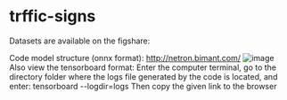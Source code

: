 # trffic-signs
Datasets are available on the figshare:

Code model structure (onnx format):
http://netron.bimant.com/
![image](https://github.com/user-attachments/assets/11000dec-a8d0-4742-8414-6846328de509)
Also view the tensorboard format:
Enter the computer terminal, go to the directory folder where the logs file generated by the code is located, and enter:
tensorboard --logdir=logs
Then copy the given link to the browser
